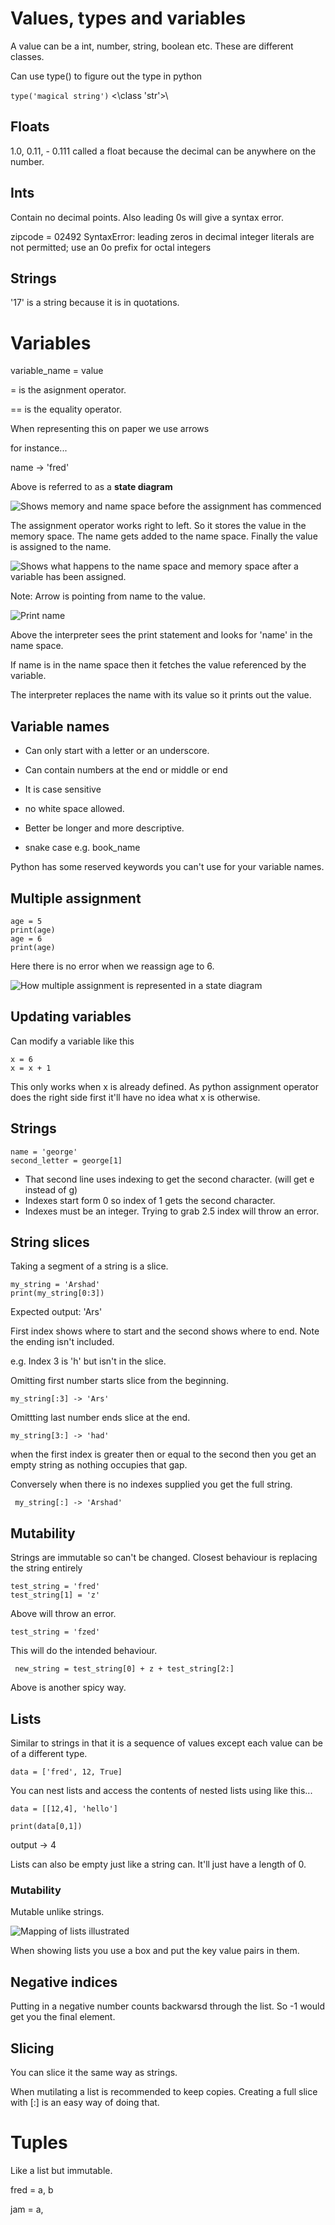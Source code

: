 # Values, types and variables

A value can be a int, number, string, boolean etc. These are different classes.

Can use type() to figure out the type in python

`type('magical string')`
<\class 'str'>\

## Floats

1.0, 0.11, - 0.111
called a float because the decimal can be anywhere on the number.

## Ints

Contain no decimal points. Also leading 0s will give a syntax error.

zipcode = 02492
SyntaxError: leading zeros in decimal integer literals are not permitted; use an 0o prefix for octal integers

## Strings

'17' is a string because it is in quotations.

# Variables

variable_name = value

= is the asignment operator.

== is the equality operator.

When representing this on paper we use arrows

for instance...

name -> 'fred'

Above is referred to as a **state diagram**

![Shows memory and name space before the assignment has commenced](image.png)

The assignment operator works right to left. So it stores the value in the memory space. The name gets added to the name space. Finally the value is assigned to the name.

![Shows what happens to the name space and memory space after a variable has been assigned.](image-1.png)

Note: Arrow is pointing from name to the value.

![Print name](image-2.png)

Above the interpreter sees the print statement and looks for 'name' in the name space.

If name is in the name space then it fetches the value referenced by the variable.

The interpreter replaces the name with its value so it prints out the value.

## Variable names

- Can only start with a letter or an underscore.

- Can contain numbers at the end or middle or end

- It is case sensitive

- no white space allowed.

- Better be longer and more descriptive.

- snake case
e.g. book_name

Python has some reserved keywords you can't use for your variable names.

## Multiple assignment

```
age = 5
print(age)
age = 6
print(age)
```

Here there is no error when we reassign age to 6.

![How multiple assignment is represented in a state diagram](image-3.png)

## Updating variables

Can modify a variable like this

```
x = 6
x = x + 1
```

This only works when x is already defined. As python assignment operator does the right side first it'll have no idea what x is otherwise.

## Strings

```
name = 'george'
second_letter = george[1]
```

- That second line uses indexing to get the second character. (will get e instead of g)
- Indexes start form 0 so index of 1 gets the second character.
- Indexes must be an integer. Trying to grab 2.5 index will throw an error.

## String slices

Taking a segment of a string is a slice.

```
my_string = 'Arshad'
print(my_string[0:3])
```
Expected output: 'Ars'

First index shows where to start and the second shows where to end. Note the ending isn't included.

e.g. Index 3 is 'h' but isn't in the slice.

Omitting first number starts slice from the beginning.

`my_string[:3] -> 'Ars'`

Omittting last number ends slice at the end.

`my_string[3:] -> 'had'`

when the first index is greater then or equal to the second then you get an empty string as nothing occupies that gap.

Conversely when there is no indexes supplied you get the full string.

` my_string[:] -> 'Arshad'`

## Mutability

Strings are immutable so can't be changed. Closest behaviour is replacing the string entirely

```
test_string = 'fred'
test_string[1] = 'z'
```

Above will throw an error.

``` test_string = 'fzed' ```

This will do the intended behaviour.

``` new_string = test_string[0] + z + test_string[2:]```

Above is another spicy way.

## Lists

Similar to strings in that it is a sequence of values except each value can be of a different type.

```
data = ['fred', 12, True]
```

You can nest lists and access the contents of nested lists using like this...

```
data = [[12,4], 'hello']

print(data[0,1])
```

output -> 4

Lists can also be empty just like a string can. It'll just have a length of 0.

### Mutability

Mutable unlike strings.

![Mapping of lists illustrated](image-4.png)

When showing lists you use a box and put the key value pairs in them.

## Negative indices

Putting in a negative number counts backwarsd through the list. So -1 would get you the final element.

## Slicing

You can slice it the same way as strings.

When mutilating a list is recommended to keep copies. Creating a full slice with [:] is an easy way of doing that.

# Tuples

Like a list but immutable.

fred = a, b

jam = a,